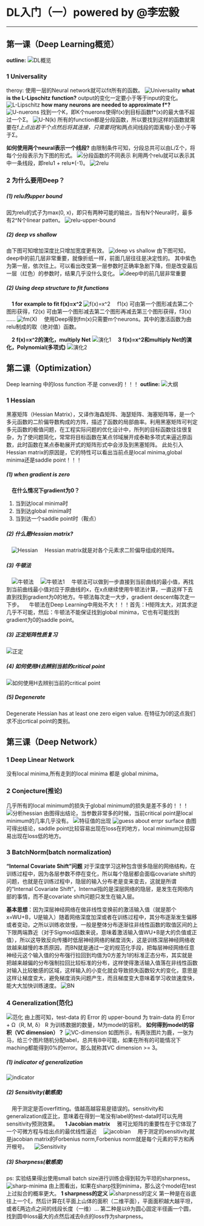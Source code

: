 <script type="text/javascript" src="http://cdn.mathjax.org/mathjax/latest/MathJax.js?config=default"></script>
# DL入门（一）powered by @李宏毅

-----------------------------------

## 第一课（Deep Learning概览）
<strong>outline:</strong>
![DL概览](https://img-blog.csdnimg.cn/20190402153643893.png)
### 1 Universality 
theroy: 使用一层的Neural network就可以fit所有的函数。
![Universality ](https://img-blog.csdnimg.cn/20190402165628233.png)
<strong>what is the L-Lipschitz function?</strong>
output的变化一定要小于等于input的变化。
![L-Lipschitz](https://img-blog.csdnimg.cn/20190402170021324.png)
<strong>how many neurons are needed to approximate f*?</strong>
![U-nuerons](https://img-blog.csdnimg.cn/20190402171849468.png)
找到一个K，即K个nuerons使得f(x)到目标函数f*(x)的最大值不超过一个Σ。
![U-N(k)](https://img-blog.csdnimg.cn/20190402173714985.png?x-oss-process=image/watermark,type_ZmFuZ3poZW5naGVpdGk,shadow_10,text_aHR0cHM6Ly9ibG9nLmNzZG4ubmV0L0FuZHlWaWt5,size_16,color_FFFFFF,t_70)
所有的function都是分段函数，所以要找到这样的函数就需要在f*上点出若干个点然后将其连接，只需要将f*和两点间线段的距离缩小至小于等于Σ。

<strong>如何使用两个neural表示一个线段?</strong>
由限制条件可知，分段总共可以由L/Σ个，将每个分段表示为下图的形式。
![分段函数的不同表示](https://img-blog.csdnimg.cn/20190403092608943.png?x-oss-process=image/watermark,type_ZmFuZ3poZW5naGVpdGk,shadow_10,text_aHR0cHM6Ly9ibG9nLmNzZG4ubmV0L0FuZHlWaWt5,size_16,color_FFFFFF,t_70)
利用两个relu就可以表示其中一条线段，即relu1 + relu*(-1)。
![2relu](https://img-blog.csdnimg.cn/20190403091808355.png?x-oss-process=image/watermark,type_ZmFuZ3poZW5naGVpdGk,shadow_10,text_aHR0cHM6Ly9ibG9nLmNzZG4ubmV0L0FuZHlWaWt5,size_16,color_FFFFFF,t_70)

### 2 为什么要用Deep？
##### (1) relu的upper bound
因为relu的式子为max(0, x)，即只有两种可能的输出，当有N个Neural时，最多有2^N个linear patten。
![relu-upper-bound](https://img-blog.csdnimg.cn/20190403094045186.png?x-oss-process=image/watermark,type_ZmFuZ3poZW5naGVpdGk,shadow_10,text_aHR0cHM6Ly9ibG9nLmNzZG4ubmV0L0FuZHlWaWt5,size_16,color_FFFFFF,t_70)
##### (2) deep vs shallow
由下图可知增加深度比只增加宽度更有效。
![deep vs shallow](https://img-blog.csdnimg.cn/20190403101033554.png?x-oss-process=image/watermark,type_ZmFuZ3poZW5naGVpdGk,shadow_10,text_aHR0cHM6Ly9ibG9nLmNzZG4ubmV0L0FuZHlWaWt5,size_16,color_FFFFFF,t_70)
由下图可知，deep中的前几层非常重要，就像折纸一样，前面几层往往是决定性的。
其中紫色为第一层，依次往上。可以看出改变第一层参数时正确率急剧下降，但是改变最后一层（红色）的参数时，结果几乎没什么变化。
![deep中的前几层非常重要](https://img-blog.csdnimg.cn/20190403101308449.png?x-oss-process=image/watermark,type_ZmFuZ3poZW5naGVpdGk,shadow_10,text_aHR0cHM6Ly9ibG9nLmNzZG4ubmV0L0FuZHlWaWt5,size_16,color_FFFFFF,t_70)
##### (2) Using deep structure to fit functions
&emsp;<strong>1 for example to fit f(x)=x^2</strong>
![f(x)=x^2](https://img-blog.csdnimg.cn/20190403102936330.png?x-oss-process=image/watermark,type_ZmFuZ3poZW5naGVpdGk,shadow_10,text_aHR0cHM6Ly9ibG9nLmNzZG4ubmV0L0FuZHlWaWt5,size_16,color_FFFFFF,t_70)
&emsp;f1(x) 可由第一个图形减去第二个图形获得，f2(x) 可由第一个图形减去第二个图形再减去第三个图形获得，f3(x) ......
![fm(X)](https://img-blog.csdnimg.cn/20190403103414672.png?x-oss-process=image/watermark,type_ZmFuZ3poZW5naGVpdGk,shadow_10,text_aHR0cHM6Ly9ibG9nLmNzZG4ubmV0L0FuZHlWaWt5,size_16,color_FFFFFF,t_70)
&emsp;使用Deep得到fm(x)只需要m个neurons。其中的激活函数为由relu制成的取（绝对值）函数。

&emsp;<strong>2 f(x)=x^2的演化，multiply Net</strong>
![演化1](https://img-blog.csdnimg.cn/20190403104236819.png?x-oss-process=image/watermark,type_ZmFuZ3poZW5naGVpdGk,shadow_10,text_aHR0cHM6Ly9ibG9nLmNzZG4ubmV0L0FuZHlWaWt5,size_16,color_FFFFFF,t_70)
&emsp;<strong>3 f(x)=x^2和multiply Net的演化，Polynomial(多项式)</strong>
![演化2](https://img-blog.csdnimg.cn/20190403104514259.png)

## 第二课（Optimization）
Deep learning 中的loss function 不是 convex的！！！
<strong>outline:</strong>
![大纲](https://img-blog.csdnimg.cn/20190403112430316.png?x-oss-process=image/watermark,type_ZmFuZ3poZW5naGVpdGk,shadow_10,text_aHR0cHM6Ly9ibG9nLmNzZG4ubmV0L0FuZHlWaWt5,size_16,color_FFFFFF,t_70)
### 1 Hessian
黑塞矩阵（Hessian Matrix），又译作海森矩阵、海瑟矩阵、海塞矩阵等，是一个多元函数的二阶偏导数构成的方阵，描述了函数的局部曲率。利用黑塞矩阵可判定多元函数的极值问题，在工程实际问题的优化设计中，所列的目标函数往往很复杂，为了使问题简化，常常将目标函数在某点邻域展开成泰勒多项式来逼近原函数，此时函数在某点泰勒展开式的矩阵形式中会涉及到黑塞矩阵。
此处引入Hessian matrix的原因是，它的特性可以看出当前点是local minima,global minima还是saddle point！！！
##### (1) when gradient is zero
&emsp;<strong>在什么情况下gradient为0？</strong>
1. 当到达local minima时
2. 当到达global minima时
3. 当到达一个saddle point时（鞍点）
##### (2) 什么是Hessian matrix?
&emsp;![Hessian](https://img-blog.csdnimg.cn/20190403131017477.png)
&emsp;Hessian matrix就是对各个元素求二阶偏导组成的矩阵。
##### (3) 牛顿法
&emsp;![牛顿法](https://img-blog.csdnimg.cn/20190403132409883.png?x-oss-process=image/watermark,type_ZmFuZ3poZW5naGVpdGk,shadow_10,text_aHR0cHM6Ly9ibG9nLmNzZG4ubmV0L0FuZHlWaWt5,size_16,color_FFFFFF,t_70)
&emsp;![牛顿法1](https://img-blog.csdnimg.cn/20190403133239989.png)
&emsp;牛顿法可以做到一步直接到当前曲线的最小值，再找到当前曲线最小值对应于原曲线的x，在x点继续使用牛顿法计算，一直这样下去直到找到gradient为0的地方。牛顿法每次走一大步，gradient descent每次走一下步。
&emsp;牛顿法在Deep Learning中用处不大！！！首先：H矩阵太大，对其求逆几乎不可能，然后：牛顿法不能保证找到global minima，它也有可能找到gradient为0的saddle point。
##### (3) 正定矩阵性质复习
![正定 ](https://img-blog.csdnimg.cn/20190403134454333.png)
##### (4) 如何使用H去辨别当前的critical point
![如何使用H去辨别当前的critical point](https://img-blog.csdnimg.cn/20190403143816133.png?x-oss-process=image/watermark,type_ZmFuZ3poZW5naGVpdGk,shadow_10,text_aHR0cHM6Ly9ibG9nLmNzZG4ubmV0L0FuZHlWaWt5,size_16,color_FFFFFF,t_70)
##### (5) Degenerate
Degenerate Hessian has at least one zero eigen value.
在特征为0的这点我们求不出crtical point的类别。

## 第三课（Deep Network）
### 1 Deep Linear Network
没有local minima,所有走到的local minima 都是 global minima。
### 2 Conjecture(推论)
几乎所有的local minimum的损失于global minimum的损失是差不多的！！！
![分析hessian](https://img-blog.csdnimg.cn/20190403163350921.png?x-oss-process=image/watermark,type_ZmFuZ3poZW5naGVpdGk,shadow_10,text_aHR0cHM6Ly9ibG9nLmNzZG4ubmV0L0FuZHlWaWt5,size_16,color_FFFFFF,t_70)
由图得出结论，当参数非常多的时候，当前critical point是local minimum的几率几乎没有。
![特征值的出现](https://img-blog.csdnimg.cn/20190403163840389.png?x-oss-process=image/watermark,type_ZmFuZ3poZW5naGVpdGk,shadow_10,text_aHR0cHM6Ly9ibG9nLmNzZG4ubmV0L0FuZHlWaWt5,size_16,color_FFFFFF,t_70)
![guess about errpr surface](https://img-blog.csdnimg.cn/20190403164107744.png?x-oss-process=image/watermark,type_ZmFuZ3poZW5naGVpdGk,shadow_10,text_aHR0cHM6Ly9ibG9nLmNzZG4ubmV0L0FuZHlWaWt5,size_16,color_FFFFFF,t_70)
由图可得出结论，saddle point比较容易出现在loss在的地方，local minimum比较容易出现在loss低的地方。
### 3 BatchNorm(batch normalization)
<strong>“Internal Covariate Shift”问题</strong>
对于深度学习这种包含很多隐层的网络结构，在训练过程中，因为各层参数不停在变化，所以每个隐层都会面临covariate shift的问题，也就是在训练过程中，隐层的输入分布老是变来变去，这就是所谓的“Internal Covariate Shift”，Internal指的是深层网络的隐层，是发生在网络内部的事情，而不是covariate shift问题只发生在输入层。

<strong>基本思想</strong>：因为深层神经网络在做非线性变换前的激活输入值（就是那个x=WU+B，U是输入）随着网络深度加深或者在训练过程中，其分布逐渐发生偏移或者变动，之所以训练收敛慢，一般是整体分布逐渐往非线性函数的取值区间的上下限两端靠近（对于Sigmoid函数来说，意味着激活输入值WU+B是大的负值或正值），所以这导致反向传播时低层神经网络的梯度消失，这是训练深层神经网络收敛越来越慢的本质原因，而BN就是通过一定的规范化手段，把每层神经网络任意神经元这个输入值的分布强行拉回到均值为0方差为1的标准正态分布，其实就是把越来越偏的分布强制拉回比较标准的分布，这样使得激活输入值落在非线性函数对输入比较敏感的区域，这样输入的小变化就会导致损失函数较大的变化，意思是这样让梯度变大，避免梯度消失问题产生，而且梯度变大意味着学习收敛速度快，能大大加快训练速度。
![BN](https://img-blog.csdnimg.cn/20190405095826649.png?x-oss-process=image/watermark,type_ZmFuZ3poZW5naGVpdGk,shadow_10,text_aHR0cHM6Ly9ibG9nLmNzZG4ubmV0L0FuZHlWaWt5,size_16,color_FFFFFF,t_70)
### 4 Generalization(范化)
![范化](https://img-blog.csdnimg.cn/20190405101042818.png)
由上图可知，test-data 的 Error 的 upper-bound 为 train-data 的 Error + Ω（R, M, δ）
R 为训练数据的数量，M为model的容积。
<strong>如何得到model的容积（VC dimension）？</strong>
![VC-dimension](https://img-blog.csdnimg.cn/20190405101935997.png?x-oss-process=image/watermark,type_ZmFuZ3poZW5naGVpdGk,shadow_10,text_aHR0cHM6Ly9ibG9nLmNzZG4ubmV0L0FuZHlWaWt5,size_16,color_FFFFFF,t_70)
如图所示，有两张图片为鹿，一张为马，给三个图片随机分配label，总共有8中可能，如果在所有的可能情况下maching都能得到0%的error。那么就称其VC dimension >= 3。
##### (1) indicator of generalization
![indicator](https://img-blog.csdnimg.cn/20190405104711151.png)
##### (2) Sensitivity(敏感度)
&emsp;用于测定是否overfitting。值越高越容易是错误的。sensitivity和generalization成正比，意味着在得到一笔没有label的test-data时可以先用sensitivity预测效果。
&emsp;<strong>1 Jacobian matrix</strong>
&emsp;雅可比矩阵的重要性在于它体现了一个可微方程与给出点的最优线性逼近
&emsp;![jacobian](https://img-blog.csdnimg.cn/20190405111505297.png)
&emsp;用于测定的sensitivity就是jacobian matrix的Forbenius norm,Forbenius norm就是每个元素的平方和再开根号。
&emsp;![Sensitivity](https://img-blog.csdnimg.cn/20190405112638559.png)
##### (3) Sharpness(敏感度)
ps: 实验结果得出使用small batch size进行训练会得到较为平坦的sharpness。
![sharp-minima](https://img-blog.csdnimg.cn/20190405123108625.png?x-oss-process=image/watermark,type_ZmFuZ3poZW5naGVpdGk,shadow_10,text_aHR0cHM6Ly9ibG9nLmNzZG4ubmV0L0FuZHlWaWt5,size_16,color_FFFFFF,t_70)
由上图看出，如果在sharp找到minima，那么这个model在test上过拟合的概率更大。
<strong>1 sharpness的定义</strong>
![sharpness的定义](https://img-blog.csdnimg.cn/20190405123608430.png)
第一种是在谷底往上一个ξ，然后计算在ξ平面上山体的面积（二维平面），平面面积越大越平坦，或者ξ两边点之间的线段长度（一维）...
第二种是以θ为圆心固定半径画一个圆，找到圆中loss最大的点然后减去θ点的loss作为sharpness。
